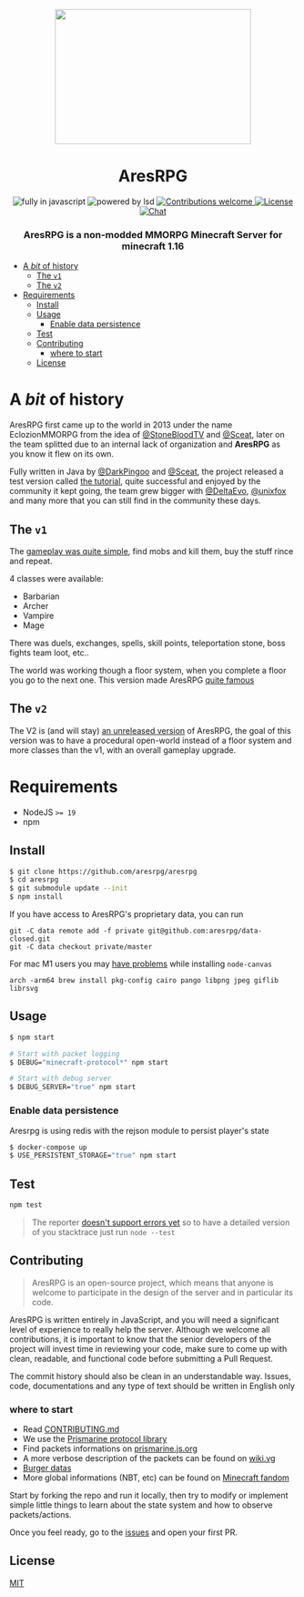 <p align=center>
  <img src="https://user-images.githubusercontent.com/11330271/208825167-77d7bc78-17d0-4f33-ad35-d108b6fac730.gif" height="237px" width="344"/>
</p>
<h1 align=center>AresRPG</h1>
<p align=center>
  <img src="https://img.shields.io/badge/Made%20with-Javascript-%23f7df1e?style=for-the-badge" alt="fully in javascript"/>
  <img src="https://img.shields.io/badge/Powered%20By-Black%20Magic-blueviolet?style=for-the-badge" alt="powered by lsd"/>
  <a href="CONTRIBUTING.md">
    <img src="https://img.shields.io/badge/contributions-welcome-blue.svg?style=for-the-badge" alt="Contributions welcome"/>
  </a>
  <a href="https://choosealicense.com/licenses/mit/">
    <img src="https://img.shields.io/badge/license-MIT-yellow.svg?style=for-the-badge" alt="License"/>
  </a>
  <a href="https://discord.gg/gaqrFT5">
    <img src="https://img.shields.io/discord/265104803531587584.svg?logo=discord&style=for-the-badge" alt="Chat"/>
  </a>
</p>
<h3 align=center>AresRPG is a non-modded MMORPG Minecraft Server for minecraft 1.16</h3>

- [A _bit_ of history](#a-bit-of-history)
  - [The `v1`](#the-v1)
  - [The `v2`](#the-v2)
- [Requirements](#requirements)
  - [Install](#install)
  - [Usage](#usage)
    - [Enable data persistence](#enable-data-persistence)
  - [Test](#test)
  - [Contributing](#contributing)
    - [where to start](#where-to-start)
  - [License](#license)

# A _bit_ of history

AresRPG first came up to the world in 2013 under the name EclozionMMORPG
from the idea of [@StoneBloodTV](https://github.com/jdathueyt) and [@Sceat](https://github.com/Sceat), later on the team splitted due to
an internal lack of organization and **AresRPG** as you know it flew on its own.

Fully written in Java by [@DarkPingoo](https://github.com/DarkPingoo) and [@Sceat](https://github.com/Sceat), the project released a test version
called [the tutorial](https://www.youtube.com/watch?v=29AIkBtScgQ), quite successful and enjoyed by the community it
kept going, the team grew bigger with [@DeltaEvo](https://github.com/DeltaEvo), [@unixfox](https://github.com/unixfox) and many more that you
can still find in the community these days.

## The `v1`

The [gameplay was quite simple](https://www.youtube.com/watch?v=g4xb67Z5dxY), find mobs and kill them, buy the stuff rince and repeat.

4 classes were available:

- Barbarian
- Archer
- Vampire
- Mage

There was duels, exchanges, spells, skill points, teleportation stone, boss fights
team loot, etc..

The world was working though a floor system,
when you complete a floor you go to the next one.
This version made AresRPG [quite famous](https://www.youtube.com/watch?v=dEELCqYUyEI)

## The `v2`

The V2 is (and will stay) [an unreleased version](https://www.youtube.com/watch?v=LkzGcEcBP1Q) of AresRPG,
the goal of this version was to have a procedural open-world instead
of a floor system and more classes than the v1, with an overall gameplay upgrade.

# Requirements

- NodeJS `>= 19`
- npm

## Install

```bash
$ git clone https://github.com/aresrpg/aresrpg
$ cd aresrpg
$ git submodule update --init
$ npm install
```

If you have access to AresRPG's proprietary data, you can run

```
git -C data remote add -f private git@github.com:aresrpg/data-closed.git
git -C data checkout private/master
```

For mac M1 users you may [have problems](https://github.com/Automattic/node-canvas/issues/1733) while installing `node-canvas`

```
arch -arm64 brew install pkg-config cairo pango libpng jpeg giflib librsvg
```

## Usage

```bash
$ npm start

# Start with packet logging
$ DEBUG="minecraft-protocol*" npm start

# Start with debug server
$ DEBUG_SERVER="true" npm start
```

### Enable data persistence

Aresrpg is using redis with the rejson module to persist player's state

```bash
$ docker-compose up
$ USE_PERSISTENT_STORAGE="true" npm start
```

## Test

```bash
npm test
```

> The reporter [doesn't support errors yet](https://github.com/tapjs/tap-mocha-reporter/issues/72)
> so to have a detailed version of you stacktrace just run `node --test`

## Contributing

> AresRPG is an open-source project, which means that anyone is welcome to participate in the design of the server and in particular its code.

AresRPG is written entirely in JavaScript, and you will need a significant level of experience to really help the server. Although we welcome all contributions, it is important to know that the senior developers of the project will invest time in reviewing your code, make sure to come up with clean, readable, and functional code before submitting a Pull Request.

The commit history should also be clean in an understandable way.
Issues, code, documentations and any type of text should be written in English only

### where to start

- Read [CONTRIBUTING.md](CONTRIBUTING.md)
- We use the [Prismarine protocol library](https://github.com/PrismarineJS/node-minecraft-protocol)
- Find packets informations on [prismarine.js.org](https://minecraft-data.prismarine.js.org/?d=protocol&v=1.16.4)
- A more verbose description of the packets can be found on [wiki.vg](https://wiki.vg/Protocol)
- [Burger datas](https://pokechu22.github.io/Burger/1.16.5.html)
- More global informations (NBT, etc) can be found on [Minecraft fandom](https://minecraft.fandom.com/wiki/Java_Edition)

Start by forking the repo and run it locally, then try to modify or implement simple little things to learn about the state system and how to observe packets/actions.

Once you feel ready, go to the [issues](https://github.com/aresrpg/aresrpg/issues?q=is%3Aissue+is%3Aopen+sort%3Aupdated-desc) and open your first PR.

## License

[MIT](https://choosealicense.com/licenses/mit/)
